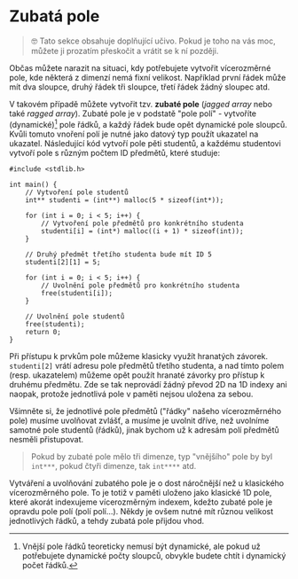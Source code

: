 # Zubatá pole

> 🤓 Tato sekce obsahuje doplňující učivo. Pokud je toho na vás moc, můžete ji prozatím přeskočit
> a vrátit se k ní později.

Občas můžete narazit na situaci, kdy potřebujete vytvořit vícerozměrné pole, kde některá z dimenzí
nemá fixní velikost. Například první řádek může mít dva sloupce, druhý řádek tři sloupce, třetí řádek
žádný sloupec atd.

V takovém případě můžete vytvořit tzv. **zubaté pole** (*jagged array* nebo také *ragged array*).
Zubaté pole je v podstatě "pole polí" - vytvoříte (dynamické)[^1] pole řádků, a každý řádek bude opět
dynamické pole sloupců. Kvůli tomuto vnoření polí je nutné jako datový typ použít ukazatel na ukazatel.
Následující kód vytvoří pole pěti studentů, a každému studentovi vytvoří pole s různým počtem ID předmětů,
které studuje:
```c,editable,mainbody
#include <stdlib.h>

int main() {
    // Vytvoření pole studentů
    int** studenti = (int**) malloc(5 * sizeof(int*));

    for (int i = 0; i < 5; i++) {
        // Vytvoření pole předmětů pro konkrétního studenta
        studenti[i] = (int*) malloc((i + 1) * sizeof(int));
    }

    // Druhý předmět třetího studenta bude mít ID 5
    studenti[2][1] = 5;

    for (int i = 0; i < 5; i++) {
        // Uvolnění pole předmětů pro konkrétního studenta
        free(studenti[i]);
    }

    // Uvolnění pole studentů
    free(studenti);
    return 0;
}
```

[^1]: Vnější pole řádků teoreticky nemusí být dynamické, ale pokud už potřebujete dynamické
počty sloupců, obvykle budete chtít i dynamický počet řádků. 

Při přístupu k prvkům pole můžeme klasicky využít hranatých závorek. `studenti[2]` vrátí adresu
pole předmětů třetího studenta, a nad tímto polem (resp. ukazatelem) můžeme opět použít hranaté
závorky pro přístup k druhému předmětu. Zde se tak neprovádí žádný převod 2D na 1D indexy ani naopak,
protože jednotlivá pole v paměti nejsou uložena za sebou.

Všimněte si, že jednotlivé pole předmětů ("řádky" našeho vícerozměrného pole) musíme uvolňovat
zvlášť, a musíme je uvolnit dříve, než uvolníme samotné pole studentů (řádků), jinak bychom už k
adresám polí předmětů nesměli přistupovat.

> Pokud by zubaté pole mělo tři dimenze, typ "vnějšího" pole by byl `int***`, pokud čtyři dimenze,
> tak `int****` atd.

Vytváření a uvolňování zubatého pole je o dost náročnější než u klasického vícerozměrného pole. To
je totiž v paměti uloženo jako klasické 1D pole, které akorát indexujeme vícerozměrným indexem, kdežto
zubaté pole je opravdu pole polí (polí polí...). Někdy je ovšem nutné mít různou velikost jednotlivých
řádků, a tehdy zubatá pole přijdou vhod.

